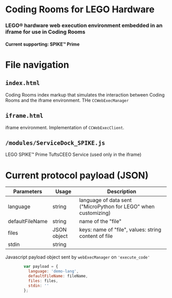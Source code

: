 # Coding Rooms for LEGO Hardware

### **LEGO® hardware web execution environment embedded in an iframe for use in Coding Rooms**

#### **Current supporting: SPIKE™ Prime**

# File navigation

## ```index.html```
Coding Rooms index markup that simulates the interaction between Coding Rooms and the iframe environment. THe ```CCWebExecManager```


## ```iframe.html```
iframe environment. Implementation of ```CCWebExecClient```.


## ```/modules/ServiceDock_SPIKE.js```
LEGO SPIKE™ Prime TuftsCEEO Service (used only in the iframe)

# Current protocol payload (JSON) 
|Parameters   	| Usage   	| Description  	|
|---	          |---	      |---	          |
|language       | string    | language of data sent ("MicroPython for LEGO" when customizing)  	   |
|defaultFileName| string  	      |   	name of the "file"             |
|files   	      | JSON object     |  keys: name of "file", values: string content of file  |
|stdin   	      |   string	      |   	          |

Javascript payload object sent by ```webExecManager``` on ```'execute_code'```
```javascript
        var payload = {
          language: 'demo-lang',
          defaultFileName: fileName,
          files: files,
          stdin: ''
        };

```
